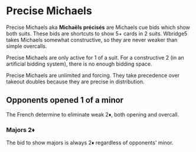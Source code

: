 Precise Michaels
================
Precise Michaels aka **Michaëls précisés** are Michaels cue bids which show
both suits.  These bids are shortcuts to show 5+ cards in 2 suits.  Wbridge5
takes Michaels somewhat constructive, so they are never weaker than simple
overcalls.

Precise Michaels are only active for 1 of a suit.  For a constructive 2 (in an
artificial bidding system), there is no enough bidding space.

Precise Michaels are unlimited and forcing.  They take precedence over takeout
doubles because they are precise in distribution.

Opponents opened 1 of a minor
-----------------------------
The French determine to eliminate weak 2♦, both opening and overcall.

### Majors 2♦ ###
The bid to show majors is always 2♦ regardless of opponents' minor.
